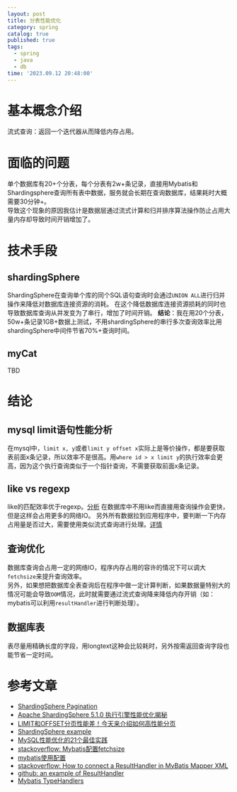 ```yaml
---
layout: post
title: 分表性能优化
category: spring
catalog: true
published: true
tags:
  - spring
  - java
  - db
time: '2023.09.12 20:48:00'
---
```

# 基本概念介绍
流式查询：返回一个迭代器从而降低内存占用。

# 面临的问题
单个数据库有20+个分表，每个分表有2w+条记录，直接用Mybatis和Shardingsphere查询所有表中数据，服务就会长期在查询数据库，结果耗时大概需要30分钟+。  
导致这个现象的原因我估计是数据层通过流式计算和归并排序算法操作防止占用大量内存却导致时间开销增加了。 

# 技术手段
## shardingSphere
ShardingSphere在查询单个库的同个SQL语句查询时会通过`UNION ALL`进行归并操作来降低对数据库连接资源的消耗。
在这个降低数据库连接资源损耗的同时也导致数据库查询从并发变为了串行，增加了时间开销。
**结论**：我在用20个分表，50w+条记录1GB+数据上测试，不用shardingSphere的串行多次查询效率比用shardingSphere中间件节省70%+查询时间。

## myCat
TBD

# 结论
## mysql limit语句性能分析
在mysql中，`limit x, y`或者`limit y offset x`实际上是等价操作，都是要获取表前面x条记录，所以效率不是很高。用`where id > x limit y`的执行效率会更高，因为这个执行查询类似于一个指针查询，不需要获取前面x条记录。

## like vs regexp
like的匹配效率优于regexp。[分析](https://stackoverflow.com/questions/16646686/mysql-regexp-vs-like)
在数据库中不用like而直接用查询操作会更快，但是这样会占用更多的网络IO。
另外所有数据拉到应用程序中，要判断一下内存占用量是否过大，需要使用类似流式查询进行处理。[详情](https://stackoverflow.com/questions/32333461/mybatis-return-large-result-with-xml-configuration-in-spring)

## 查询优化
数据库查询会占用一定的网络IO，程序内存占用的容许的情况下可以调大`fetchsize`来提升查询效率。  
另外，如果想把数据库全表查询后在程序中做一定计算判断，如果数据量特别大的情况可能会导致`OOM`情况，此时就需要通过流式查询降来降低内存开销（如：mybatis可以利用`resultHandler`进行判断处理）。

## 数据库表
表尽量用精确长度的字段，用longtext这种会比较耗时，另外按需返回查询字段也能节省一定时间。

# 参考文章
- [ShardingSphere Pagination](https://shardingsphere.apache.org/document/5.0.0-alpha/cn/features/sharding/use-norms/pagination/#performance-bottleneck)
- [Apache ShardingSphere 5.1.0 执行引擎性能优化揭秘](https://www.modb.pro/db/337129)
- [LIMIT和OFFSET分页性能差！今天来介绍如何高性能分页](https://www.51cto.com/article/718182.html)
- [ShardingSphere example](https://github.com/apache/shardingsphere-example)
- [MySQL性能优化的21个最佳实践](https://developer.aliyun.com/article/546292)
- [stackoverflow: Mybatis配置fetchsize](https://stackoverflow.com/questions/8851044/how-to-set-fetchsize-for-ibatis-select-statement)
- [mybatis使用配置](https://mybatis.org/mybatis-3/sqlmap-xml.html)
- [stackoverflow: How to connect a ResultHandler in MyBatis Mapper XML](https://stackoverflow.com/questions/28413717/how-to-connect-a-resulthandler-in-mybatis-mapper-xml)
- [github: an example of ResultHandler](https://gist.github.com/an-sangkil/71f90661fa7e7268f940)
- [Mybatis TypeHandlers](https://mybatis.org/mybatis-3/configuration.html#typeHandlers)
